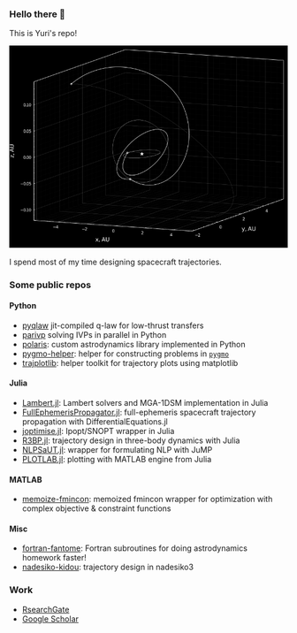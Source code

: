 ### Hello there 👋

This is Yuri's repo!

<p align="center">
  <img src="./transfer345.png" width="550" title="hover text">
</p>

I spend most of my time designing spacecraft trajectories. 

### Some public repos

#### Python
- [pyqlaw](https://github.com/Yuricst/pyqlaw) jit-compiled q-law for low-thrust transfers
- [parivp](https://github.com/Yuricst/parivp) solving IVPs in parallel in Python
- [polaris](https://github.com/Yuricst/polaris): custom astrodynamics library implemented in Python
- [pygmo-helper](https://github.com/Yuricst/pygmo-helper): helper for constructing problems in [`pygmo`](https://esa.github.io/pygmo2/)
- [trajplotlib](https://github.com/Yuricst/trajplotlib): helper toolkit for trajectory plots using matplotlib

#### Julia
- [Lambert.jl](https://github.com/Yuricst/Lambert.jl): Lambert solvers and MGA-1DSM implementation in Julia
- [FullEphemerisPropagator.jl](https://github.com/Yuricst/FullEphemerisPropagator.jl): full-ephemeris spacecraft trajectory propagation with DifferentialEquations.jl
- [joptimise.jl](https://github.com/Yuricst/joptimise): Ipopt/SNOPT wrapper in Julia
- [R3BP.jl]([https://github.com/Yuricst/R3BP.jl/](https://github.com/Yuricst/R3BP.jl/)): trajectory design in three-body dynamics with Julia
- [NLPSaUT.jl](https://github.com/Yuricst/NLPSaUT): wrapper for formulating NLP with JuMP
- [PLOTLAB.jl](https://github.com/Yuricst/PLOTLAB): plotting with MATLAB engine from Julia

#### MATLAB
- [memoize-fmincon](https://github.com/Yuricst/memoize-fmincon): memoized fmincon wrapper for optimization with complex objective & constraint functions

#### Misc
- [fortran-fantome](https://github.com/Yuricst/fortran-astrodynamics): Fortran subroutines for doing astrodynamics homework faster! 
- [nadesiko-kidou](https://github.com/Yuricst/nadesiko-kidou): trajectory design in nadesiko3


### Work
- [RsearchGate](https://www.researchgate.net/profile/Yuri-Shimane)
- [Google Scholar](https://scholar.google.com/citations?user=mNEn9XwAAAAJ&hl=en)


<!--
### About my GitHub

<a href="https://github.com/anuraghazra/github-readme-stats">
  <img align="left" src="https://github-readme-stats.vercel.app/api?username=yuricst&count_private=true&show_icons=true" />
</a>
<a href="https://github.com/anuraghazra/github-readme-stats">
  <img align="left" src="https://github-readme-stats.vercel.app/api/top-langs/?username=yuricst" />
</a>
-->

<!--
**Yuricst/yuricst** is a ✨ _special_ ✨ repository because its `README.md` (this file) appears on your GitHub profile.

Here are some ideas to get you started:

- 🔭 I’m currently working on ...
- 🌱 I’m currently learning ...
- 👯 I’m looking to collaborate on ...
- 🤔 I’m looking for help with ...
- 💬 Ask me about ...
- 📫 How to reach me: ...
- 😄 Pronouns: ...
- ⚡ Fun fact: ...
-->
